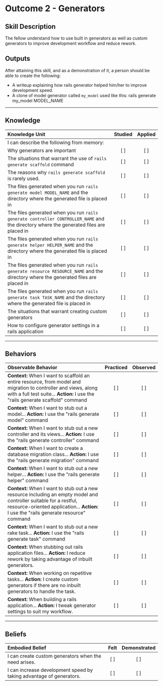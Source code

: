 # Outcome 2 - Generators

Skill Description
----------
The fellow understand how to use built in generators as well as custom generators to improve development workflow and reduce rework.

Outputs
----------
After attaining this skill, and as a demonstration of it, a person should be able to create the following:
- A writeup explaining how rails generator helped him/her to improve development speed.
- A clone of model generator called `my_model` used like this: rails generate my_model MODEL_NAME
----------
## **Knowledge**


| Knowledge Unit   |      Studied      | Applied |
|:-------------|:------------------:|:--------:|
| I can describe the following from memory: |||
| Why generators are important | [ ] | [ ]  |
| The situations that warrant the use of `rails generate scaffold` command | [ ] | [ ]  |
| The reasons why `rails generate scaffold` is rarely used. | [ ] | [ ]  |
| The files generated when you run `rails generate model MODEL_NAME` and the directory where the generated file is placed in | [ ] | [ ]  |
| The files generated when you run `rails generate controller CONTROLLER_NAME` and the directory where the generated files are placed in | [ ] | [ ]  |
| The files generated when you run `rails generate helper HELPER_NAME` and the directory where the generated file is placed in | [ ] | [ ]  |
| The files generated when you run `rails generate resource RESOURCE_NAME` and the directory where the generated files are placed in | [ ] | [ ]  |
| The files generated when you run `rails generate task TASK_NAME` and the directory where the generated file is placed in | [ ] | [ ]  |
| The situations that warrant creating custom generators | [ ] | [ ]  |
| How to configure generator settings in a rails application | [ ] | [ ]  |


----------


## **Behaviors**

| Observable Behavior   |      Practiced      | Observed |
|:-------------|:------------------:|:--------:|
| **Context:** When I want to scaffold an entire resource, from model and migration to controller and views, along with a full test suite... **Action:** I use the "rails generate scaffold" command | [ ] | [ ]  |
| **Context:** When I want to stub out a model... **Action:** I use the "rails generate model" command | [ ] | [ ]  |
| **Context:** When I want to stub out a new controller and its views... **Action:** I use the "rails generate controller" command | [ ] | [ ]  |
| **Context:** When I want to create a database migration class... **Action:** I use the "rails generate migration" command | [ ] | [ ]  |
| **Context:** When I want to stub out a new helper... **Action:** I use the "rails generate helper" command | [ ] | [ ]  |
| **Context:** When I want to stub out a new resource including an empty model and controller suitable for a restful, resource-oriented application... **Action:** I use the "rails generate resource" command | [ ] | [ ]  |
| **Context:** When I want to stub out a new rake task... **Action:** I use the "rails generate task" command | [ ] | [ ]  |
| **Context:** When stubbing out rails application files... **Action:** I reduce rework by taking advantage of inbuilt generators. | [ ] | [ ]  |
| **Context:** When working on repetitive tasks... **Action:** I create custom generators if there are no inbuilt generators to handle the task. | [ ] | [ ]  |
| **Context:** When building a rails application... **Action:** I tweak generator settings to suit my workflow. | [ ] | [ ]  |



----------


## **Beliefs**


| Embodied Belief   |      Felt      | Demonstrated |
|:-------------|:------------------:|:--------:|
| I can create custom generators when the need arises. | [ ] | [ ]  |
| I can increase development speed by taking advantage of generators. | [ ] | [ ]  |
